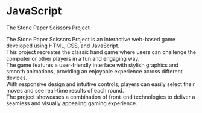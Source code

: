 # JavaScript

The Stone Paper Scissors Project

The Stone Paper Scissors Project is an interactive web-based game developed using HTML, CSS, and JavaScript. 
<br>
This project recreates the classic hand game where users can challenge the computer or other players in a fun and engaging way.
<br>
The game features a user-friendly interface with stylish graphics and smooth animations, providing an enjoyable experience across different devices. 
<br>
With responsive design and intuitive controls, players can easily select their moves and see real-time results of each round. 
<br>
The project showcases a combination of front-end technologies to deliver a seamless and visually appealing gaming experience.
